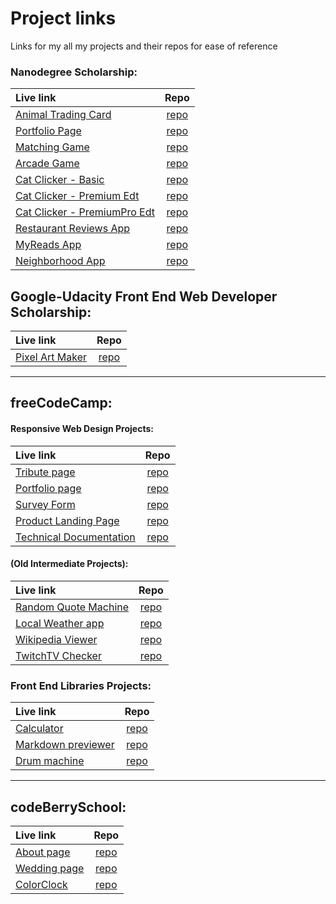 # Project links

Links for my all my projects and their repos for ease of reference

### Nanodegree Scholarship:
| Live link | Repo |
| :-------- | :--: |
| [Animal Trading Card](https://jpacsai.github.io/GoogleUdacity_Nanodegree/Nanodegree/Animal_Trading_Card/) | [repo](https://github.com/jpacsai/GoogleUdacity_Nanodegree/tree/master/Nanodegree/Animal_Trading_Card) |
| [Portfolio Page](https://jpacsai.github.io/GoogleUdacity_Nanodegree/Nanodegree/Portfolio_Project/) | [repo](https://github.com/jpacsai/GoogleUdacity_Nanodegree/tree/master/Nanodegree/Portfolio_Project) |
| [Matching Game](https://jpacsai.github.io/GoogleUdacity_Nanodegree/Nanodegree/Memory_Game/) | [repo](https://github.com/jpacsai/GoogleUdacity_Nanodegree/tree/master/Nanodegree/Memory_Game) |
| [Arcade Game](https://jpacsai.github.io/GoogleUdacity_Nanodegree/Nanodegree/Arcade_Game/) | [repo](https://github.com/jpacsai/GoogleUdacity_Nanodegree/tree/master/Nanodegree/Arcade_Game) | 
| [Cat Clicker - Basic](https://jpacsai.github.io/GoogleUdacity_Nanodegree/Nanodegree/Cat_Clicker/Basic/dist/index.html) | [repo](https://github.com/jpacsai/GoogleUdacity_Nanodegree/tree/master/Nanodegree/Cat_Clicker/Basic) |
| [Cat Clicker - Premium Edt](https://jpacsai.github.io/GoogleUdacity_Nanodegree/Nanodegree/Cat_Clicker/Premium_Edition/dist/) | [repo](https://github.com/jpacsai/GoogleUdacity_Nanodegree/tree/master/Nanodegree/Cat_Clicker/Premium_Edition) |
| [Cat Clicker - PremiumPro Edt](https://jpacsai.github.io/GoogleUdacity_Nanodegree/Nanodegree/Cat_Clicker/Premium_Edition_Pro/dist/) | [repo](https://github.com/jpacsai/GoogleUdacity_Nanodegree/tree/master/Nanodegree/Cat_Clicker/Premium_Edition_Pro) |
| [Restaurant Reviews App](https://jpacsai.github.io/GoogleUdacity_Nanodegree/Nanodegree/Restaurant_Review_App/) | [repo](https://github.com/jpacsai/GoogleUdacity_Nanodegree/tree/master/Nanodegree/Restaurant_Review_App) |
| [MyReads App](https://jpacsai.github.io/MyReads-App/#/) | [repo](https://github.com/jpacsai/MyReads-App) |
| [Neighborhood App](https://jpacsai.github.io/Neighborhood-App/) | [repo](https://github.com/jpacsai/Neighborhood-App) |

## Google-Udacity Front End Web Developer Scholarship:  
| Live link | Repo |
| :-------- | :--: |
| [Pixel Art Maker](https://jpacsai.github.io/GoogleUdacity_Nanodegree/ChallengePhase/FinalProject/) | [repo](https://github.com/jpacsai/GoogleUdacity_Nanodegree/tree/master/ChallengePhase/FinalProject)

***

## freeCodeCamp:    
#### Responsive Web Design Projects:  
| Live link | Repo |
| :-------- | :--: |
| [Tribute page](https://jpacsai.github.io/freeCodeCamp/ResponsiveWebDesign_Projects/Tribute_page/)  | [repo](https://github.com/jpacsai/freeCodeCamp/tree/master/ResponsiveWebDesign_Projects/Tribute_page) |
| [Portfolio page](https://jpacsai.github.io/freeCodeCamp/ResponsiveWebDesign_Projects/Portfolio_page/) | [repo](https://github.com/jpacsai/freeCodeCamp/tree/master/ResponsiveWebDesign_Projects/Portfolio_page) |
| [Survey Form](https://jpacsai.github.io/freeCodeCamp/ResponsiveWebDesign_Projects/Survey_Form/) | [repo](https://github.com/jpacsai/freeCodeCamp/tree/master/ResponsiveWebDesign_Projects/Survey_Form) |
| [Product Landing Page](https://jpacsai.github.io/freeCodeCamp/ResponsiveWebDesign_Projects/Product_Landing_Page/) | [repo](https://github.com/jpacsai/freeCodeCamp/tree/master/ResponsiveWebDesign_Projects/Product_Landing_Page) |
| [Technical Documentation](https://jpacsai.github.io/freeCodeCamp/ResponsiveWebDesign_Projects/Technical_Documentation/) | [repo](https://github.com/jpacsai/freeCodeCamp/tree/master/ResponsiveWebDesign_Projects/Technical_Documentation) |

#### (Old Intermediate Projects):  
| Live link | Repo |
| :-------- | :--: |
| [Random Quote Machine](https://jpacsai.github.io/freeCodeCamp/IntermediateProjects/QuoteMachine/) | [repo](https://github.com/jpacsai/freeCodeCamp/tree/master/IntermediateProjects/QuoteMachine) |
| [Local Weather app](https://jpacsai.github.io/freeCodeCamp/IntermediateProjects/LocalWeather/) | [repo](https://github.com/jpacsai/freeCodeCamp/tree/master/IntermediateProjects/LocalWeather) |
| [Wikipedia Viewer](https://jpacsai.github.io/freeCodeCamp/IntermediateProjects/WikipediaViewer/) | [repo](https://github.com/jpacsai/freeCodeCamp/tree/master/IntermediateProjects/WikipediaViewer) |
| [TwitchTV Checker](https://jpacsai.github.io/freeCodeCamp/IntermediateProjects/Twitchtv/) | [repo](https://github.com/jpacsai/freeCodeCamp/tree/master/IntermediateProjects/Twitchtv) |

### Front End Libraries Projects:
| Live link | Repo |
| :-------- | :--: |
| [Calculator](https://jpacsai.github.io/freeCodeCamp/AdvancedProjects/Calculator/) | [repo](https://github.com/jpacsai/freeCodeCamp/tree/master/FrontEndLibraries_Projects/Calculator) |
| [Markdown previewer](https://codepen.io/jutzee/full/RYbgzy/) | [repo](https://github.com/jpacsai/freeCodeCamp/tree/master/FrontEndLibraries_Projects/markdown_previewer) |
| [Drum machine](https://jpacsai.github.io/drum-machine-app/) | [repo](https://github.com/jpacsai/Drum-Machine-App) |

***

## codeBerrySchool:  

| Live link | Repo |
| :-------- | :--: |
| [About page](https://jpacsai.github.io/codeBerrySchool/Projects/AboutMe_page/) | [repo](https://github.com/jpacsai/codeBerrySchool/tree/master/Projects/AboutMe_page) |
| [Wedding page](https://jpacsai.github.io/codeBerrySchool/Projects/Wedding_page/) | [repo](https://github.com/jpacsai/codeBerrySchool/tree/master/Projects/Wedding_page) |
| [ColorClock](https://jpacsai.github.io/codeBerrySchool/Projects/ColorClock/) | [repo](https://github.com/jpacsai/codeBerrySchool/tree/master/Projects/ColorClock) |
